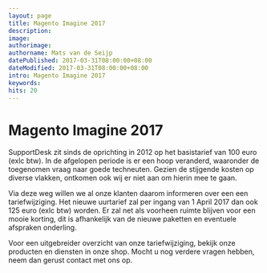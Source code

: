```yaml
---
layout: page
title: Magento Imagine 2017
description:
image:
authorimage:
authorname: Mats van de Seijp
datePublished: 2017-03-31T08:00:00+08:00
dateModified: 2017-03-31T08:00:00+08:00
intro: Magento Imagine 2017
keywords:
hits: 20
---
```


# Magento Imagine 2017

SupportDesk zit sinds de oprichting in 2012 op het basistarief van 100 euro (exlc btw).
In de afgelopen periode is er een hoop veranderd, waaronder de toegenomen vraag naar goede techneuten.
Gezien de stijgende kosten op diverse vlakken, ontkomen ook wij er niet aan om hierin mee te gaan.

Via deze weg willen we al onze klanten daarom informeren over een een tariefwijziging.
Het nieuwe uurtarief zal per ingang van 1 April 2017 dan ook 125 euro (exlc btw) worden.
Er zal net als voorheen ruimte blijven voor een mooie korting, dit is afhankelijk van de nieuwe paketten en eventuele afspraken onderling.

Voor een uitgebreider overzicht van onze tariefwijziging, bekijk onze producten en diensten in onze shop. Mocht u nog verdere vragen hebben, neem dan gerust contact met ons op.
